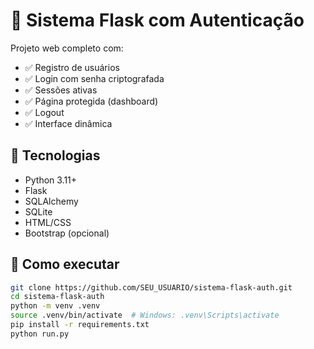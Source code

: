 # 🔐 Sistema Flask com Autenticação

Projeto web completo com:

- ✅ Registro de usuários
- ✅ Login com senha criptografada
- ✅ Sessões ativas
- ✅ Página protegida (dashboard)
- ✅ Logout
- ✅ Interface dinâmica

## 🚀 Tecnologias

- Python 3.11+
- Flask
- SQLAlchemy
- SQLite
- HTML/CSS
- Bootstrap (opcional)

## 📂 Como executar

```bash
git clone https://github.com/SEU_USUARIO/sistema-flask-auth.git
cd sistema-flask-auth
python -m venv .venv
source .venv/bin/activate  # Windows: .venv\Scripts\activate
pip install -r requirements.txt
python run.py
